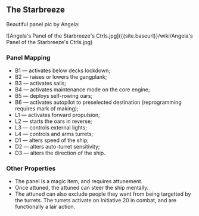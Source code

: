 ## The Starbreeze

Beautiful panel pic by Angela:

![Angela's Panel of the Starbreeze's Ctrls.jpg]({{site.baseurl}}/wiki/Angela's Panel of the Starbreeze's Ctrls.jpg)

### Panel Mapping

- B1 — activates below decks lockdown;
- B2 — raises or lowers the gangplank;
- B3 — activates sails;
- B4 — activates maintenance mode on the core engine;
- B5 — deploys self-rowing oars;
- B6 — activates autopilot to preselected destination (reprogramming requires mark of making);
- L1 — activates forward propulsion;
- L2 — starts the oars in reverse;
- L3 — controls external lights;
- L4 — controls and arms turrets;
- D1 — alters speed of the ship;
- D2 — alters auto-turret sensitivity;
- D3 — alters the direction of the ship.

### Other Properties

- The panel is a magic item, and requires attunement.
- Once attuned, the attuned can steer the ship mentally.
- The attuned can also exclude people they want from being targetted by the turrets. The turrets activate on Initiative 20 in combat, and are functionally a lair action.